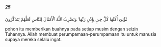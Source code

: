 ##### 25

<span class="ayah">تُؤْتِىٓ أُكُلَهَا كُلَّ حِينٍۭ بِإِذْنِ رَبِّهَا ۗ وَيَضْرِبُ ٱللَّهُ ٱلْأَمْثَالَ لِلنَّاسِ لَعَلَّهُمْ يَتَذَكَّرُونَ</span>

<span class="ayah_translation">pohon itu memberikan buahnya pada setiap musim dengan seizin Tuhannya. Allah membuat perumpamaan-perumpamaan itu untuk manusia supaya mereka selalu ingat.</span>
